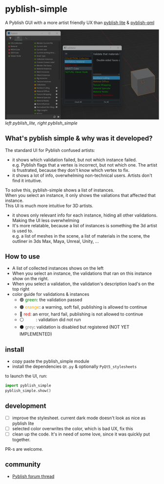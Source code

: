 # pyblish-simple
A Pyblish GUI with a more artist friendly UX than [pyblish lite](https://github.com/pyblish/pyblish-lite) & [pyblish-qml](https://github.com/pyblish/pyblish-qml)

![](/docs/screen1.jpg)
_left pyblish_lite, right pyblish_simple_

## What's pyblish simple & why was it developed? 
The standard UI for Pyblish confused artists:
- it shows which validation failed, but not which instance failed.   
e.g. Pyblish flags that a vertex is incorrect, but not which one. The artist is frustrated, because they don't know which vertex to fix.
- it shows a lot of info, overwhelming non-technical users. Artists don't find it intuitive.  

To solve this, pyblish-simple shows a list of instances.  
When you select an instance, it only shows the valiations that affected that instance.  
This UI is much more intuitive for 3D artists.
- it shows only relevant info for each instance, hiding all other validations. Making the UI less overwhelming
- It's more relatable, because a list of instances is something the 3d artist is used to.  
e.g. a list of meshes in the scene, a list of materials in the scene, the outliner in 3ds Max, Maya, Unreal, Unity, ...

## How to use
- A list of collected instances shows on the left 
- When you select an instance, the validations that ran on this instance show on the right.
- When you select a validation, the validation's description load's on the top right
- color guide for validations & instances
  - 🟢 <span style="color: green;">green</span>: the validation passed 
  - 🟠 <span style="color: orange;">orange</span>: a warning, soft fail, publishing is allowed to continue
  - 🔴 <span style="color: red;">red</span>: an error, hard fail, publishing is not allowed to continue
  - ⚪ <span style="color: white;">white</span>: validation did not run
  - ⚫ <span style="color: grey;">grey</span>: validation is disabled but registered (NOT YET IMPLEMENTED) 

## install
- copy paste the pyblish_simple module
- install the dependencies `Qt.py` & optionally `PyQt5_stylesheets`

to launch the UI, run:
```python
import pyblish_simple
pyblish_simple.show()
```

## development
- [ ] improve the stylesheet. current dark mode doesn't look as nice as pyblish lite
- [ ] selected color overwrites the color, which is bad UX, fix this
- [ ] clean up the code. It's in need of some love, since it was quickly put together.

PR-s are welcome.

## community
- [Pyblish forum thread](https://forums.pyblish.com/t/pyblish-simple-a-new-ui-aimed-at-artists/701)


